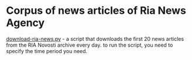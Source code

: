 # Corpus of news articles of Ria News Agency

[download-ria-news.py](https://github.com/AbinaKukanova/ria-agency-news/blob/master/download-ria-news.py) - a script that downloads the first 20 news articles from the RIA Novosti archive every day. to run the script, you need to specify the time period you need.
